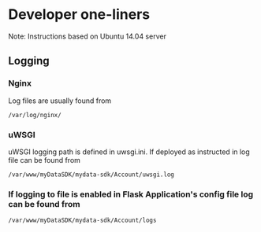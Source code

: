# Developer one-liners
Note: Instructions based on Ubuntu 14.04 server


## Logging

### Nginx
Log files are usually found from

    /var/log/nginx/


### uWSGI
uWSGI logging path is defined in uwsgi.ini.
If deployed as instructed in log file can be found from

    /var/www/myDataSDK/mydata-sdk/Account/uwsgi.log


### If logging to file is enabled in Flask Application's config file log can be found from

    /var/www/myDataSDK/mydata-sdk/Account/logs

